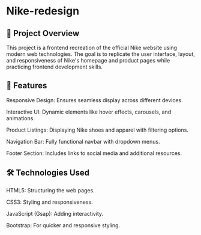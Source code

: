 # Nike-redesign
## 🚀 Project Overview

This project is a frontend recreation of the official Nike website using modern web technologies. The goal is to replicate the user interface, layout, and responsiveness of Nike's homepage and product pages while practicing frontend development skills.

## 🎨 Features

Responsive Design: Ensures seamless display across different devices.

Interactive UI: Dynamic elements like hover effects, carousels, and animations.

Product Listings: Displaying Nike shoes and apparel with filtering options.

Navigation Bar: Fully functional navbar with dropdown menus.

Footer Section: Includes links to social media and additional resources.

## 🛠️ Technologies Used

HTML5: Structuring the web pages.

CSS3: Styling and responsiveness.

JavaScript (Gsap): Adding interactivity.

Bootstrap: For quicker and responsive styling.
